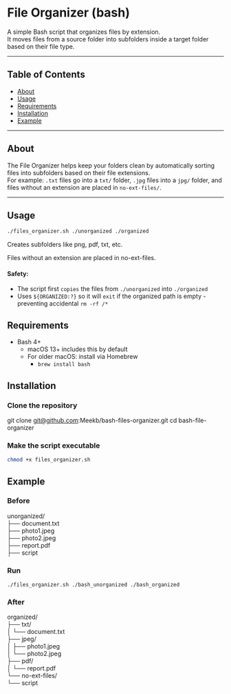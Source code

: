 # File Organizer (bash)

A simple Bash script that organizes files by extension.  
It moves files from a source folder into subfolders inside a target folder based on their file type.

---

## Table of Contents
- [About](#about)
- [Usage](#usage)
- [Requirements](#requirements)
- [Installation](#installation)
- [Example](#example)

---

## About
The File Organizer helps keep your folders clean by automatically sorting files into subfolders based on their file extensions.  
For example: `.txt` files go into a `txt/` folder, `.jpg` files into a `jpg/` folder, and files without an extension are placed in `no-ext-files/`.

---

## Usage

```bash
./files_organizer.sh ./unorganized ./organized
```
Creates subfolders like png, pdf, txt, etc.

Files without an extension are placed in no-ext-files.

####  Safety:
- The script first `copies` the files from `./unorganized` into `./organized`  
- Uses `${ORGANIZED:?}` so it will `exit` if the organized path is empty - preventing accidental `rm -rf /*`

## Requirements
- Bash 4+
  - macOS 13+ includes this by default
  - For older macOS: install via Homebrew
    -  `brew install bash`

## Installation
### Clone the repository
git clone git@github.com:Meekb/bash-files-organizer.git
cd bash-file-organizer

### Make the script executable
```bash
chmod +x files_organizer.sh
```

## Example

### Before
unorganized/  
├── document.txt  
├── photo1.jpeg  
├── photo2.jpeg  
├── report.pdf  
├── script

### Run
`./files_organizer.sh ./bash_unorganized ./bash_organized
`

### After
organized/  
├── txt/  
│   └── document.txt  
├── jpeg/  
│   ├── photo1.jpeg  
│   └── photo2.jpeg  
├── pdf/  
│   └── report.pdf  
└── no-ext-files/  
└── script

